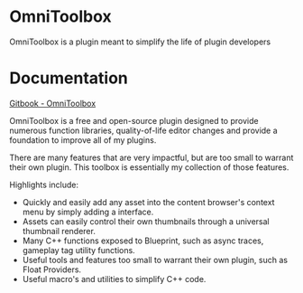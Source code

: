 # OmniToolbox
OmniToolbox is a plugin meant to simplify the life of plugin developers

# Documentation
[Gitbook - OmniToolbox](<https://varian.gitbook.io/varian-docs/omnitoolbox/>)

OmniToolbox is a free and open-source plugin designed to provide numerous function libraries, quality-of-life editor changes and provide a foundation to improve all of my plugins.

There are many features that are very impactful, but are too small to warrant their own plugin. This toolbox is essentially my collection of those features.

Highlights include:
- Quickly and easily add any asset into the content browser's context menu by simply adding a interface.
- Assets can easily control their own thumbnails through a universal thumbnail renderer.
- Many C++ functions exposed to Blueprint, such as async traces, gameplay tag utility functions.
- Useful tools and features too small to warrant their own plugin, such as Float Providers.
- Useful macro's and utilities to simplify C++ code. 
